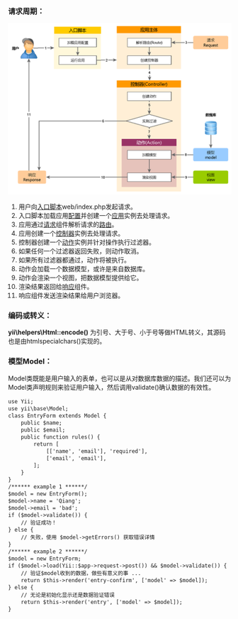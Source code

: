### 请求周期：

![yii-request-lifecycle](./assets/yii-request-lifecycle.png)

1. 用户向[入口脚本](https://www.yiiframework.com/doc/guide/2.0/zh-cn/structure-entry-scripts)web/index.php发起请求。
2. 入口脚本加载应用[配置](https://www.yiiframework.com/doc/guide/2.0/zh-cn/concept-configurations)并创建一个[应用](https://www.yiiframework.com/doc/guide/2.0/zh-cn/structure-applications)实例去处理请求。
3. 应用通过[请求](https://www.yiiframework.com/doc/guide/2.0/zh-cn/runtime-request)组件解析请求的[路由](https://www.yiiframework.com/doc/guide/2.0/zh-cn/runtime-routing)。
4. 应用创建一个[控制器](https://www.yiiframework.com/doc/guide/2.0/zh-cn/structure-controllers)实例去处理请求。
5. 控制器创建一个[动作](https://www.yiiframework.com/doc/guide/2.0/zh-cn/structure-controllers)实例并针对操作执行过滤器。
6. 如果任何一个过滤器返回失败，则动作取消。
7. 如果所有过滤器都通过，动作将被执行。
8. 动作会加载一个数据模型，或许是来自数据库。
9. 动作会渲染一个视图，把数据模型提供给它。
10. 渲染结果返回给[响应](https://www.yiiframework.com/doc/guide/2.0/zh-cn/runtime-responses)组件。
11. 响应组件发送渲染结果给用户浏览器。



### 编码或转义：

**yii\helpers\Html::encode()** 为引号、大于号、小于号等做HTML转义，其源码也是由htmlspecialchars()实现的。



### 模型Model：

Model类既能是用户输入的表单，也可以是从对数据库数据的描述。我们还可以为Model类声明规则来验证用户输入，然后调用validate()确认数据的有效性。

````
use Yii;
use yii\base\Model;
class EntryForm extends Model {
    public $name;
    public $email;
    public function rules() {
        return [
            [['name', 'email'], 'required'],
            ['email', 'email'],
        ];
    }
}
/****** example 1 ******/
$model = new EntryForm();
$model->name = 'Qiang';
$model->email = 'bad';
if ($model->validate()) {
    // 验证成功！
} else {
    // 失败，使用 $model->getErrors() 获取错误详情
}
/****** example 2 ******/
$model = new EntryForm;
if ($model->load(Yii::$app->request->post()) && $model->validate()) {
	// 验证$model收到的数据，做些有意义的事 ...
	return $this->render('entry-confirm', ['model' => $model]);
} else {
	// 无论是初始化显示还是数据验证错误
	return $this->render('entry', ['model' => $model]);
}
````

